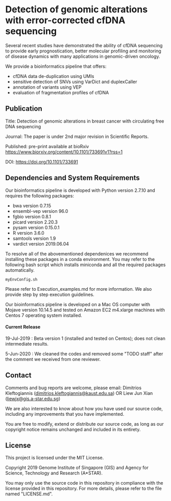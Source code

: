 # Detection of genomic alterations with error-corrected cfDNA sequencing

Several recent studies have demonstrated the ability of cfDNA sequencing to provide early prognostication, better molecular profiling and monitoring of disease dynamics with many applications in genomic-driven oncology. 

We provide a bioinformatics pipeline that offers:
- cfDNA data de-duplication using UMIs
- sensitive detection of SNVs using VarDict and duplexCaller 
- annotation of variants using VEP  
- evaluation of fragmentation profiles of cfDNA

## Publication

Title: Detection of genomic alterations in breast cancer with circulating free DNA sequencing  

Journal: The paper is under 2nd major revision in Scientific Reports.

Published: pre-print available at bioRxiv https://www.biorxiv.org/content/10.1101/733691v1?rss=1

DOI: https://doi.org/10.1101/733691

## Dependencies and System Requirements

Our bioinformatics pipeline is developed with Python version 2.7.10 and requires the following packages:

- bwa version 0.7.15
- ensembl-vep version 96.0
- fgbio version 0.8.1
- picard version 2.20.3
- pysam version 0.15.0.1
- R version 3.6.0
- samtools version 1.9
- vardict version 2019.06.04

To resolve all of the abovementioned dependenices we recommend installing these packages in a conda environment. You may refer to the following bash script which installs miniconda and all the required packages automatically.

```
myEnvConfig.sh
```

Please refer to Execution_examples.md for more information. We also provide step by step execution guidelines.

Our bioinformatics pipeline is developed on a Mac OS computer with Mojave version 10.14.5 and tested on Amazon EC2 m4.xlarge machines with Centos 7 operating system installed.

#### Current Release

19-Jul-2019 : Beta version 1 (installed and tested on Centos); does not clean intermediate results.

5-Jun-2020  : We cleaned the codes and removed some "TODO staff" after the comment we received from one reviewer.

## Contact

Comments and bug reports are welcome, please email: Dimitrios Kleftogiannis (dimitrios.kleftogiannis@kaust.edu.sa) OR Liew Jun Xian (liewjx@gis.a-star.edu.sg)

We are also interested to know about how you have used our source code, including any improvements that you have implemented.
 
You are free to modify, extend or distribute our source code, as long as our copyright notice remains unchanged and included in its entirety. 

## License

This project is licensed under the MIT License.

Copyright 2019 Genome Institute of Singapore (GIS) and Agency for Science, Technology and Research (A*STAR).

You may only use the source code in this repository in compliance with the license provided in this repository. For more details, please refer to the file named "LICENSE.md".
